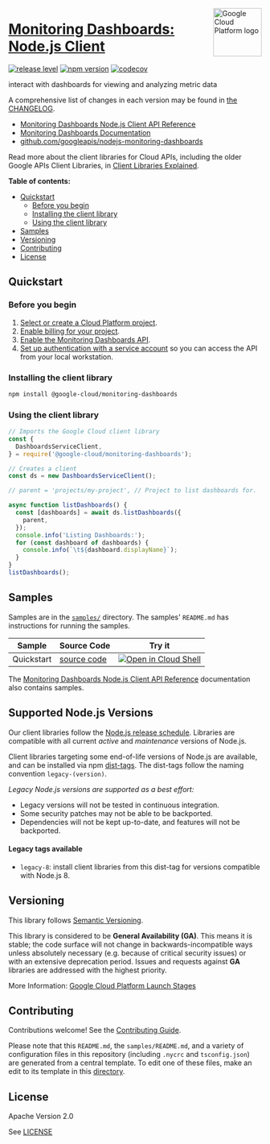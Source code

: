 [//]: # "This README.md file is auto-generated, all changes to this file will be lost."
[//]: # "To regenerate it, use `python -m synthtool`."
<img src="https://avatars2.githubusercontent.com/u/2810941?v=3&s=96" alt="Google Cloud Platform logo" title="Google Cloud Platform" align="right" height="96" width="96"/>

# [Monitoring Dashboards: Node.js Client](https://github.com/googleapis/nodejs-monitoring-dashboards)

[![release level](https://img.shields.io/badge/release%20level-general%20availability%20%28GA%29-brightgreen.svg?style=flat)](https://cloud.google.com/terms/launch-stages)
[![npm version](https://img.shields.io/npm/v/@google-cloud/monitoring-dashboards.svg)](https://www.npmjs.org/package/@google-cloud/monitoring-dashboards)
[![codecov](https://img.shields.io/codecov/c/github/googleapis/nodejs-monitoring-dashboards/master.svg?style=flat)](https://codecov.io/gh/googleapis/nodejs-monitoring-dashboards)




interact with dashboards for viewing and analyzing metric data


A comprehensive list of changes in each version may be found in
[the CHANGELOG](https://github.com/googleapis/nodejs-monitoring-dashboards/blob/master/CHANGELOG.md).

* [Monitoring Dashboards Node.js Client API Reference][client-docs]
* [Monitoring Dashboards Documentation][product-docs]
* [github.com/googleapis/nodejs-monitoring-dashboards](https://github.com/googleapis/nodejs-monitoring-dashboards)

Read more about the client libraries for Cloud APIs, including the older
Google APIs Client Libraries, in [Client Libraries Explained][explained].

[explained]: https://cloud.google.com/apis/docs/client-libraries-explained

**Table of contents:**


* [Quickstart](#quickstart)
  * [Before you begin](#before-you-begin)
  * [Installing the client library](#installing-the-client-library)
  * [Using the client library](#using-the-client-library)
* [Samples](#samples)
* [Versioning](#versioning)
* [Contributing](#contributing)
* [License](#license)

## Quickstart

### Before you begin

1.  [Select or create a Cloud Platform project][projects].
1.  [Enable billing for your project][billing].
1.  [Enable the Monitoring Dashboards API][enable_api].
1.  [Set up authentication with a service account][auth] so you can access the
    API from your local workstation.

### Installing the client library

```bash
npm install @google-cloud/monitoring-dashboards
```


### Using the client library

```javascript
// Imports the Google Cloud client library
const {
  DashboardsServiceClient,
} = require('@google-cloud/monitoring-dashboards');

// Creates a client
const ds = new DashboardsServiceClient();

// parent = 'projects/my-project', // Project to list dashboards for.

async function listDashboards() {
  const [dashboards] = await ds.listDashboards({
    parent,
  });
  console.info('Listing Dashboards:');
  for (const dashboard of dashboards) {
    console.info(`\t${dashboard.displayName}`);
  }
}
listDashboards();

```



## Samples

Samples are in the [`samples/`](https://github.com/googleapis/nodejs-monitoring-dashboards/tree/master/samples) directory. The samples' `README.md`
has instructions for running the samples.

| Sample                      | Source Code                       | Try it |
| --------------------------- | --------------------------------- | ------ |
| Quickstart | [source code](https://github.com/googleapis/nodejs-monitoring-dashboards/blob/master/samples/quickstart.js) | [![Open in Cloud Shell][shell_img]](https://console.cloud.google.com/cloudshell/open?git_repo=https://github.com/googleapis/nodejs-monitoring-dashboards&page=editor&open_in_editor=samples/quickstart.js,samples/README.md) |



The [Monitoring Dashboards Node.js Client API Reference][client-docs] documentation
also contains samples.

## Supported Node.js Versions

Our client libraries follow the [Node.js release schedule](https://nodejs.org/en/about/releases/).
Libraries are compatible with all current _active_ and _maintenance_ versions of
Node.js.

Client libraries targeting some end-of-life versions of Node.js are available, and
can be installed via npm [dist-tags](https://docs.npmjs.com/cli/dist-tag).
The dist-tags follow the naming convention `legacy-(version)`.

_Legacy Node.js versions are supported as a best effort:_

* Legacy versions will not be tested in continuous integration.
* Some security patches may not be able to be backported.
* Dependencies will not be kept up-to-date, and features will not be backported.

#### Legacy tags available

* `legacy-8`: install client libraries from this dist-tag for versions
  compatible with Node.js 8.

## Versioning

This library follows [Semantic Versioning](http://semver.org/).


This library is considered to be **General Availability (GA)**. This means it
is stable; the code surface will not change in backwards-incompatible ways
unless absolutely necessary (e.g. because of critical security issues) or with
an extensive deprecation period. Issues and requests against **GA** libraries
are addressed with the highest priority.





More Information: [Google Cloud Platform Launch Stages][launch_stages]

[launch_stages]: https://cloud.google.com/terms/launch-stages

## Contributing

Contributions welcome! See the [Contributing Guide](https://github.com/googleapis/nodejs-monitoring-dashboards/blob/master/CONTRIBUTING.md).

Please note that this `README.md`, the `samples/README.md`,
and a variety of configuration files in this repository (including `.nycrc` and `tsconfig.json`)
are generated from a central template. To edit one of these files, make an edit
to its template in this
[directory](https://github.com/googleapis/synthtool/tree/master/synthtool/gcp/templates/node_library).

## License

Apache Version 2.0

See [LICENSE](https://github.com/googleapis/nodejs-monitoring-dashboards/blob/master/LICENSE)

[client-docs]: https://googleapis.dev/nodejs/monitoring-dashboards/latest
[product-docs]: https://cloud.google.com/monitoring/docs
[shell_img]: https://gstatic.com/cloudssh/images/open-btn.png
[projects]: https://console.cloud.google.com/project
[billing]: https://support.google.com/cloud/answer/6293499#enable-billing
[enable_api]: https://console.cloud.google.com/flows/enableapi?apiid=monitoring.googleapis.com
[auth]: https://cloud.google.com/docs/authentication/getting-started
